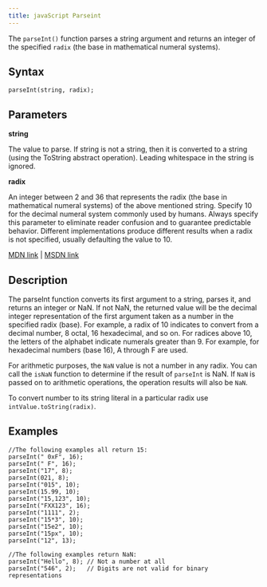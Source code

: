 ```yaml
---
title: javaScript Parseint
---
```

The `parseInt()` function parses a string argument and returns an integer of the specified `radix` (the base in mathematical numeral systems).

## Syntax

    parseInt(string, radix);

## Parameters

**string**

The value to parse. If string is not a string, then it is converted to a string (using the ToString abstract operation). Leading whitespace in the string is ignored.

**radix**

An integer between 2 and 36 that represents the radix (the base in mathematical numeral systems) of the above mentioned string. Specify 10 for the decimal numeral system commonly used by humans. Always specify this parameter to eliminate reader confusion and to guarantee predictable behavior. Different implementations produce different results when a radix is not specified, usually defaulting the value to 10.

[MDN link](https://developer.mozilla.org/en-US/docs/Web/JavaScript/Reference/Global_Objects/parseInt) | [MSDN link](https://msdn.microsoft.com/en-US/library/x53yedee%28v=vs.94%29.aspx)

## Description

The parseInt function converts its first argument to a string, parses it, and returns an integer or NaN. If not NaN, the returned value will be the decimal integer representation of the first argument taken as a number in the specified radix (base). For example, a radix of 10 indicates to convert from a decimal number, 8 octal, 16 hexadecimal, and so on. For radices above 10, the letters of the alphabet indicate numerals greater than 9\. For example, for hexadecimal numbers (base 16), A through F are used.

For arithmetic purposes, the `NaN` value is not a number in any radix. You can call the `isNaN` function to determine if the result of `parseInt` is NaN. If `NaN` is passed on to arithmetic operations, the operation results will also be `NaN`.

To convert number to its string literal in a particular radix use `intValue.toString(radix)`.

## Examples

    //The following examples all return 15:
    parseInt(" 0xF", 16);
    parseInt(" F", 16);
    parseInt("17", 8);
    parseInt(021, 8);
    parseInt("015", 10);
    parseInt(15.99, 10);
    parseInt("15,123", 10);
    parseInt("FXX123", 16);
    parseInt("1111", 2);
    parseInt("15*3", 10);
    parseInt("15e2", 10);
    parseInt("15px", 10);
    parseInt("12", 13);

    //The following examples return NaN:
    parseInt("Hello", 8); // Not a number at all
    parseInt("546", 2);   // Digits are not valid for binary representations